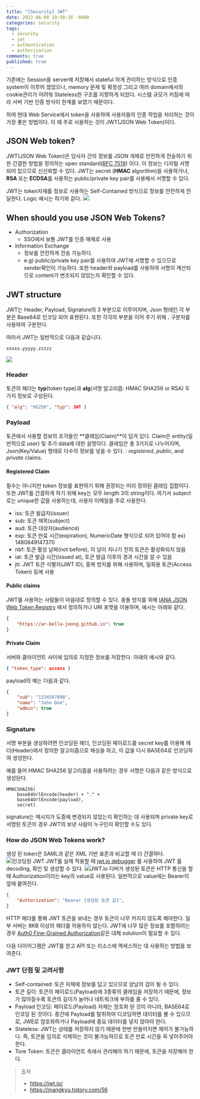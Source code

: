 ```yaml
---
title: "[Security] JWT"
date: 2022-06-08 10:50:28 -0400
categories: security
tags:
  - security
  - jwt
  - authentication
  - authorization
comments: true
published: true
---
```

기존에는 Session을 server에 저장해서 stateful 하게 관리하는 방식으로 인증 system이 이루어 졌었으나, memory 문제 및 확장성 그리고 여러 domain에서의 cookie관리가 어려워 Stateless한 구조를 지향하게 되었다. 시스템 규모가 커짐에 따라 서버 기반 인증 방식이 한계를 보였기 때문이다.

하여 현대 Web Service에서 token을 사용하여 사용자들의 인증 작업을 처리하는 것이 가장 좋은 방법이다. 이 때 주로 사용하는 것이 JWT(JSON Web Token)이다.
## JSON Web token?
JWT(JSON Web Token)은 당사자 간의 정보를 JSON 개체로 안전하게 전송하기 위한 간결한 방법을 정의하는 open standard([RFC 7519](https://tools.ietf.org/html/rfc7519)) 이다. 이 정보는 디지털 서명 되어 있으므로 신신뢰할 수 있다. JWT는 secret (**HMAC** algorithm)을 사용하거나, **RSA** 또는 **ECDSA**를 사용하는 public/private key pair를 사용해서 서명할 수 있다.

JWT는 token자체를 정보로 사용하는 Self-Contained 방식으로 정보를 안전하게 전달한다. Logic 예시는 하기와 같다.
![](https://blog.kakaocdn.net/dn/rdboS/btqArUrgcMr/HWY80zNL9reAv6FeE6AYE1/img.png)
## When should you use JSON Web Tokens?
- Authorization
	- SSO에서 보통 JWT를 인증 매체로 사용
- Information Exchange
	- 정보를 안전하게 전송 가능하다. 
	- e.g) public/private key pair를 사용하여 JWT에 서명할 수 있으므로 sender확인이 가능하다. 또한 header와 payload를 사용하여 서명이 계산되므로 content가 변조되지 않았는지 확인할 수 있다.

## JWT structure
JWT는 Header, Payload, Signature의 3 부분으로 이루어지며, Json 형태인 각 부분은 Base64로 인코딩 되어 표현된다.  또한 각각의 부분을 이어 주기 위해  **.**  구분자를 사용하여 구분한다.  

따라서 JWT는 일반적으로 다음과 같습니다.
```
xxxxx.yyyyy.zzzzz
```
![](https://blog.kakaocdn.net/dn/cL07DS/btqArTTqJqU/aKbkKW5KiuPpr7kefx4yAk/img.png)
### Header
토큰의 헤더는 **typ**(token type)과 **alg**(서명 알고리즘: HMAC SHA256 or RSA) 두 가지 정보로 구성된다.  
```json
{ "alg": "HS256", "typ": JWT }
```
### Payload
토큰에서 사용할 정보의 조각들인  **클레임(Claim)**이 담겨 있다.  Claim은 entity(일반적으로 user) 및 추가 data에 대한 설명이다. 클레임은 총 3가지로 나누어지며, Json(Key/Value) 형태로 다수의 정보를 넣을 수 있다.  : _registered_, _public_, and _private_ claims.
#### Registered Claim
필수는 아니지만 token 정보를 표현하기 위해 권장되는 미리 정의된 클레임 집합이다. 또한 JWT를 간결하게 하기 위해 key는 모두 length 3의 string이다. 여기서 subject로는 unique한 값을 사용하는데, 사용자 이메일을 주로 사용한다.  
 -   iss: 토큰 발급자(issuer)
-   sub: 토큰 제목(subject)
-   aud: 토큰 대상자(audience)
-   exp: 토큰 만료 시간(expiration), NumericDate 형식으로 되어 있어야 함 ex) 1480849147370
-   nbf: 토큰 활성 날짜(not before), 이 날이 지나기 전의 토큰은 활성화되지 않음
-   iat: 토큰 발급 시간(issued at), 토큰 발급 이후의 경과 시간을 알 수 있음
-   jti: JWT 토큰 식별자(JWT ID), 중복 방지를 위해 사용하며, 일회용 토큰(Access Token) 등에 사용
 
#### Public claims
JWT를 사용하는 사람들이 마음대로 정의할 수 있다. 충돌 방지를 위해 [IANA JSON Web Token Registry](https://www.iana.org/assignments/jwt/jwt.xhtml) 에서 정의하거나 URI 포맷을 이용하며, 예시는 아래와 같다.  
```json
{
	"https://ar-bella-jeong.github.io": true
}
```
#### Private Claim
서버와 클라이언트 사이에 임의로 지정한 정보를 저장한다. 아래의 예시와 같다.  
```json
{ "token_type": access }  
```
payload의 예는 다음과 같다.
```json
{ 
	"sub": "1234567890", 
	"name": "John Doe", 
	"admin": true 
}
```
### Signature
서명 부분을 생성하려면 인코딩된 헤더, 인코딩된 페이로드를 secret key를 이용해 헤더(Header)에서 정의한 알고리즘으로 해싱을 하고, 이 값을 다시 BASE64로 인코딩하여 생성한다.  
  
예를 들어 HMAC SHA256 알고리즘을 사용하려는 경우 서명은 다음과 같은 방식으로 생성된다.
```
HMACSHA256( 
	base64UrlEncode(header) + "." + 	
	base64UrlEncode(payload), 
	secret)
```
signature는 메시지가 도중에 변경되지 않았는지 확인하는 데 사용되며 private key로 서명된 토큰의 경우 JWT의 보낸 사람이 누구인지 확인할 수도 있다.
### How do JSON Web Tokens work?
생성 된 token은 SAML과 같은 XML 기반 표준과 비교할 때 더 간결하다.
![인코딩된 JWT](https://cdn.auth0.com/content/jwt/encoded-jwt3.png)
JWT를 실제 적용할 때 [jwt.io debugger](https://jwt.io/#debugger-io) 를 사용하여 JWT 를 decoding, 확인 및 생성할 수 있다.
![JWT.io 디버거](https://cdn.auth0.com/blog/legacy-app-auth/legacy-app-auth-5.png)
생성된 토큰은 HTTP 통신을 할 때 Authorization이라는 key의 value로 사용된다. 일반적으로 value에는 Bearer이 앞에 붙여진다.  
```json
{ 
	"Authorization": "Bearer {생성된 토큰 값}", 
}  
```
HTTP 헤더를 통해 JWT 토큰을 보내는 경우 토큰이 너무 커지지 않도록 해야한다. 일부 서버는 8KB 이상의 헤더를 허용하지 않는다. JWT에 너무 많은 정보를 포함하려는 경우 [Auth0 Fine-Grained Authorization](https://fga.dev/)같은 대체 solution이 필요할 수 있다.

다음 다이어그램은 JWT를 얻고 API 또는 리소스에 액세스하는 데 사용하는 방법을 보여준다.

### JWT 단점 및 고려사항
-   Self-contained: 토큰 자체에 정보를 담고 있으므로 양날의 검이 될 수 있다.
-   토큰 길이: 토큰의 페이로드(Payload)에 3종류의 클레임을 저장하기 때문에, 정보가 많아질수록 토큰의 길이가 늘어나 네트워크에 부하를 줄 수 있다.
-   Payload 인코딩: 페이로드(Payload) 자체는 암호화 된 것이 아니라, BASE64로 인코딩 된 것이다. 중간에 Payload를 탈취하여 디코딩하면 데이터를 볼 수 있으므로, JWE로 암호화하거나 Payload에 중요 데이터를 넣지 않아야 한다.
-   Stateless: JWT는 상태를 저장하지 않기 때문에 한번 만들어지면 제어가 불가능하다. 즉, 토큰을 임의로 삭제하는 것이 불가능하므로 토큰 만료 시간을 꼭 넣어주어야 한다.
-   Tore Token: 토큰은 클라이언트 측에서 관리해야 하기 때문에, 토큰을 저장해야 한다.

> 출처
> - https://jwt.io/
> - https://mangkyu.tistory.com/56
